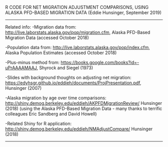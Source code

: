 R CODE FOR NET MIGRATION ADJUSTMENT COMPARISONS, USING ALASKA PFD-BASED MIGRATION DATA
(Eddie Hunsinger, September 2019)

-----
Related info: 
-Migration data from: http://live.laborstats.alaska.gov/pop/migration.cfm, Alaska PFD-Based Migration Data (accessed October 2018)

-Population data from: http://live.laborstats.alaska.gov/pop/index.cfm, Alaska Population Estimates (accessed October 2018)

-Plus-minus method from: https://books.google.com/books?id=-uPrAAAAMAAJ, Shyrock and Siegel (1973)

-Slides with background thoughts on adjusting net migration: https://edyhsgr.github.io/eddieh/documents/ProjPresentation.pdf, Hunsinger (2007)

-Alaska migration by age over time comparisons: http://shiny.demog.berkeley.edu/eddieh/AKPFDMigrationReview/ Hunsinger (2018) (using the Alaska PFD-Based Migration Data - many thanks to terrific colleagues Eric Sandberg and David Howell)

-Related Shiny for R application: http://shiny.demog.berkeley.edu/eddieh/NMAdjustCompare/ Hunsinger (2018)

-----

